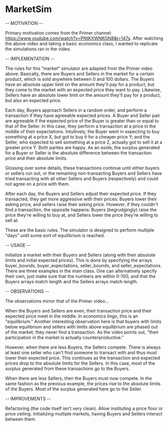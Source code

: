 # MarketSim

-- MOTIVATION --

Primary motivation comes from the Primer channel: https://www.youtube.com/watch?v=PNtKXWNKGN8&t=147s.
After watching the above video and taking a basic economics class, I wanted to replicate the simulations ran in the video.


-- IMPLEMENTATION --

The rules for this "market" simulator are adapted from the Primer video above. Basically, there are Buyers and Sellers in the market for a certain product, which is sold anywhere between 0 and 100 dollars. The Buyers have an absolute upper limit on the amount they'll pay for a product, but they come to the market with an expected price they want to pay. Likewise, Sellers have an absolute lower limit on the amount they'll pay for a product, but also an expected price. 

Each day, Buyers approach Sellers in a random order, and perform a transaction if they have agreeable expected prices. A Buyer and Seller pair are agreeable if the expected price of the Buyer is greater than or equal to that of the Seller. In this case, they perform a transaction at a price in the middle of their expectations. Intuitively, the Buyer went in expecting to buy something at a price X, but got to buy it for a cheaper price Y; and the Seller, who expected to sell something at a price Z, actually got to sell it at a greater price Y. Both parties are happy. As an aside, the surplus generated for a Buyer or Seller is the absolute difference between the transaction price and their absolute limits.

Glossing over some details, these transactions continue until either buyers or sellers run out, or the remaining non-transacting Buyers and Sellers have tried transacting with all other Sellers and Buyers (respectively) and could not agree on a price with them.

After each day, the Buyers and Sellers adjust their expected price. If they transacted, they get more aggressive with their prices: Buyers lower their asking price, and sellers raise their asking price. However, if they couldn't find a transaction, the opposite happens: Buyers (begrudgingly) raise the price they're willing to buy at, and Sellers lower the price they're willing to sell at.

These are the basic rules. The simulator is designed to perform multiple "days" until some sort of equilibrium is reached.


-- USAGE --

Initialize a market with their Buyers and Sellers (along with their absolute limits and initial expected prices). This is done by specifying the arrays buyer_bounds, buyer_expectations, seller_bounds, and seller_expectations. There are three examples in the main class. One can alternatively specify their own, just make sure that the numbers are within 0-100, and that the Buyers arrays match length and the Sellers arrays match length.


-- OBSERVATIONS --

The observations mirror that of the Primer video...

When the Buyers and Sellers are even, their transaction price and their expected price meet in the middle. In economics lingo, this is an "equilibrium." Another interesting observation here is that buyers with limits below equilibrium and sellers with limits above equilibrium are phased out of the market; they never find a transaction. As the video points out, "their participation in the market is actually counterproductive." 

However, when there are less Buyers, the Sellers compete. There is always at least one seller who can't find someone to transact with and thus must lower their expected price. This continues as the transaction and expected prices drop to the absolute limits for the Sellers. In this case, most of the surplus generated from these transactions go to the Buyers.

When there are less Sellers, then the Buyers must now compete. In the same fashion as the previous example, the prices rise to the absolute limits of the Buyers. Most of the surplus generated here go to the Seller.


-- IMPROVEMENTS --

Refactoring (the code itself isn't very clean).
Allow instituting a price floor or price ceiling.
Initializing multiple markets, having Buyers and Sellers interact between them.
